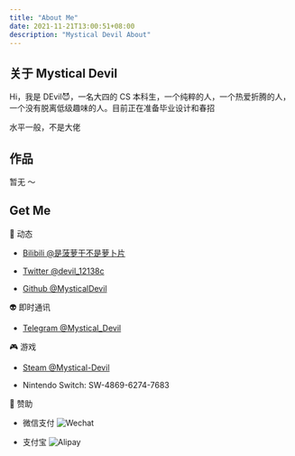 ```yaml
---
title: "About Me"
date: 2021-11-21T13:00:51+08:00
description: "Mystical Devil About"
---
```


## 关于 Mystical Devil

Hi，我是 DEvil😈，一名大四的 CS 本科生，一个纯粹的人，一个热爱折腾的人，一个没有脱离低级趣味的人。目前正在准备毕业设计和春招

水平一般，不是大佬

## 作品

暂无 ～

## Get Me

:robot: 动态

- [Bilibili @是菠萝干不是萝卜片](https://space.bilibili.com/10997055?spm_id_from=333.1007.0.0)

- [Twitter @devil_12138c](https://twitter.com/devil_12138c)

- [Github @MysticalDevil](https://github.com/MysticalDevil)

:alien: 即时通讯

- [Telegram @Mystical_Devil](https://t.me/Mystical_Devil)

:video_game: 游戏

- [Steam @Mystical-Devil](https://steamcommunity.com/profiles/76561198975345211/)

- Nintendo Switch: SW-4869-6274-7683

:meat_on_bone: 赞助

- 微信支付
  ![Wechat](/images/wechat_reward_qrcode.png)

- 支付宝
  ![Alipay](/images/alipay-qr-code.jpg)
